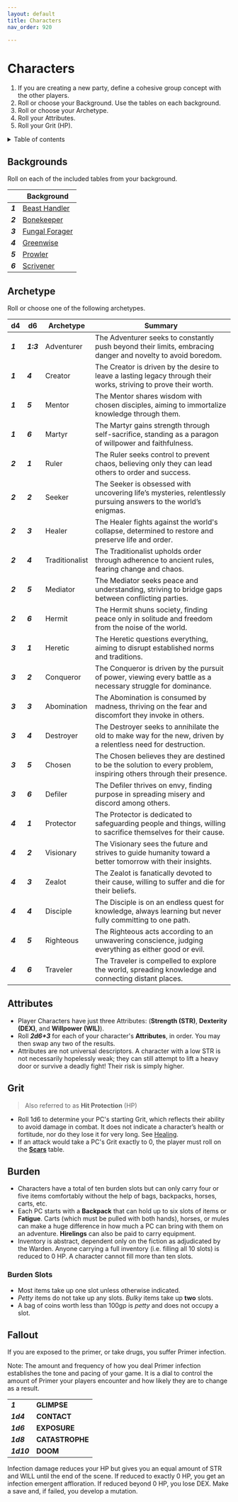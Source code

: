 ```yaml
---
layout: default
title: Characters
nav_order: 920

---
```


# Characters

1. If you are creating a new party, define a cohesive group concept with the other players.
2. Roll or choose your Background. Use the tables on each background.
3. Roll or choose your Archetype.
4. Roll your Attributes.
5. Roll your Grit (HP).

<details close markdown="block">
  <summary id="index">
    Table of contents
  </summary>
  {: .text-delta }
- TOC
{:toc}
</details>

## Backgrounds

Roll on each of the included tables from your background.

|         | Background                                      |
| ------- | ----------------------------------------------- |
| ***1*** | [Beast Handler](characters/backgrounds/beast-handler.md)   |
| ***2*** | [Bonekeeper](characters/backgrounds/bonekeeper.md)         |
| ***3*** | [Fungal Forager](characters/backgrounds/fungal-forager.md) |
| ***4*** | [Greenwise](characters/backgrounds/greenwise.md)           |
| ***5*** | [Prowler](characters/backgrounds/prowler.md)               |
| ***6*** | [Scrivener](characters/backgrounds/scrivener.md)           |

## Archetype

Roll or choose one of the following archetypes.

| d4      | d6        | Archetype      | Summary                                                                                                             |
| ------- | --------- | -------------- | ------------------------------------------------------------------------------------------------------------------- |
| ***1*** | ***1:3*** | Adventurer     | The Adventurer seeks to constantly push beyond their limits, embracing danger and novelty to avoid boredom.         |
| ***1*** | ***4***   | Creator        | The Creator is driven by the desire to leave a lasting legacy through their works, striving to prove their worth.   |
| ***1*** | ***5***   | Mentor         | The Mentor shares wisdom with chosen disciples, aiming to immortalize knowledge through them.                       |
| ***1*** | ***6***   | Martyr         | The Martyr gains strength through self-sacrifice, standing as a paragon of willpower and faithfulness.              |
| ***2*** | ***1***   | Ruler          | The Ruler seeks control to prevent chaos, believing only they can lead others to order and success.                 |
| ***2*** | ***2***   | Seeker         | The Seeker is obsessed with uncovering life’s mysteries, relentlessly pursuing answers to the world’s enigmas.      |
| ***2*** | ***3***   | Healer         | The Healer fights against the world's collapse, determined to restore and preserve life and order.                  |
| ***2*** | ***4***   | Traditionalist | The Traditionalist upholds order through adherence to ancient rules, fearing change and chaos.                      |
| ***2*** | ***5***   | Mediator       | The Mediator seeks peace and understanding, striving to bridge gaps between conflicting parties.                    |
| ***2*** | ***6***   | Hermit         | The Hermit shuns society, finding peace only in solitude and freedom from the noise of the world.                   |
| ***3*** | ***1***   | Heretic        | The Heretic questions everything, aiming to disrupt established norms and traditions.                               |
| ***3*** | ***2***   | Conqueror      | The Conqueror is driven by the pursuit of power, viewing every battle as a necessary struggle for dominance.        |
| ***3*** | ***3***   | Abomination    | The Abomination is consumed by madness, thriving on the fear and discomfort they invoke in others.                  |
| ***3*** | ***4***   | Destroyer      | The Destroyer seeks to annihilate the old to make way for the new, driven by a relentless need for destruction.     |
| ***3*** | ***5***   | Chosen         | The Chosen believes they are destined to be the solution to every problem, inspiring others through their presence. |
| ***3*** | ***6***   | Defiler        | The Defiler thrives on envy, finding purpose in spreading misery and discord among others.                          |
| ***4*** | ***1***   | Protector      | The Protector is dedicated to safeguarding people and things, willing to sacrifice themselves for their cause.      |
| ***4*** | ***2***   | Visionary      | The Visionary sees the future and strives to guide humanity toward a better tomorrow with their insights.           |
| ***4*** | ***3***   | Zealot         | The Zealot is fanatically devoted to their cause, willing to suffer and die for their beliefs.                      |
| ***4*** | ***4***   | Disciple       | The Disciple is on an endless quest for knowledge, always learning but never fully committing to one path.          |
| ***4*** | ***5***   | Righteous      | The Righteous acts according to an unwavering conscience, judging everything as either good or evil.                |
| ***4*** | ***6***   | Traveler       | The Traveler is compelled to explore the world, spreading knowledge and connecting distant places.                  |

## Attributes

- Player Characters have just three Attributes: (**Strength (STR)**, **Dexterity (DEX)**, and **Willpower (WIL)**). 
- Roll ***2d6+3*** for each of your character's **Attributes**, in order. You may then swap any two of the results. 
- Attributes are not universal descriptors. A character with a low STR is not necessarily hopelessly weak; they can still attempt to lift a heavy door or survive a deadly fight! Their risk is simply higher. 

## Grit

> Also referred to as **Hit Protection** (HP)

- Roll 1d6 to determine your PC's starting Grit, which reflects their ability to avoid damage in combat. It does not indicate a character’s health or fortitude, nor do they lose it for very long. See [Healing](/wip/2e/core-rules#healing). 
- If an attack would take a PC's Grit exactly to 0, the player must roll on the [**Scars**](https://cairnrpg.com/wip/2e/core-rules#scars) table.

## Burden

- Characters have a total of ten burden slots but can only carry four or five items comfortably without the help of bags, backpacks, horses, carts, etc.
- Each PC starts with a **Backpack** that can hold up to six slots of items or **Fatigue**. Carts (which must be pulled with both hands), horses, or mules can make a huge difference in how much a PC can bring with them on an adventure. **Hirelings** can also be paid to carry equipment. 
- Inventory is abstract, dependent only on the fiction as adjudicated by the Warden. Anyone carrying a full inventory (i.e. filling all 10 slots) is reduced to 0 HP. A character cannot fill more than ten slots.

### Burden Slots

- Most items take up one slot unless otherwise indicated. 
- _Petty_ items do not take up any slots. _Bulky_ items take up **two** slots. 
- A bag of coins worth less than 100gp is _petty_ and does not occupy a slot.

## Fallout

If you are exposed to the primer, or take drugs, you suffer Primer infection.

Note:
The amount and frequency of how you deal Primer infection establishes the tone and pacing of your game.
It is a dial to control the amount of Primer your players encounter and how likely they are to change as a result.

|            |                 |
| ---------- | --------------- |
| ***1***    | **GLIMPSE**     |
| ***1d4***  | **CONTACT**     |
| ***1d6***  | **EXPOSURE**    |
| ***1d8***  | **CATASTROPHE** |
| ***1d10*** | **DOOM**        |

Infection damage reduces your HP but gives you an equal amount of STR and WILL until the end of the scene.
If reduced to exactly 0 HP, you get an infection emergent affloration.
If reduced beyond 0 HP, you lose DEX.
Make a save and, if failed, you develop a mutation.
